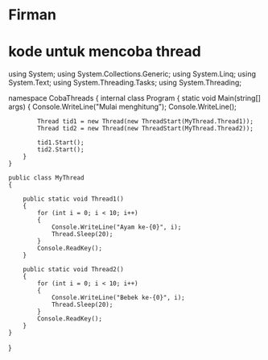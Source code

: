 # Firman
# kode untuk mencoba thread

using System;
using System.Collections.Generic;
using System.Linq;
using System.Text;
using System.Threading.Tasks;
using System.Threading;

namespace CobaThreads
{
    internal class Program
    {
        static void Main(string[] args)
        {
            Console.WriteLine("Mulai menghitung");
            Console.WriteLine();

            Thread tid1 = new Thread(new ThreadStart(MyThread.Thread1));
            Thread tid2 = new Thread(new ThreadStart(MyThread.Thread2));

            tid1.Start();
            tid2.Start();
        }
    }

    public class MyThread
    {

        public static void Thread1()
        {
            for (int i = 0; i < 10; i++)
            {
                Console.WriteLine("Ayam ke-{0}", i);
                Thread.Sleep(20);
            }
            Console.ReadKey();
        }

        public static void Thread2()
        {
            for (int i = 0; i < 10; i++)
            {
                Console.WriteLine("Bebek ke-{0}", i);
                Thread.Sleep(20);
            }
            Console.ReadKey();
        }
    }
}

